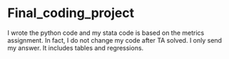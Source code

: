 # Final_coding_project
I wrote the python code and my stata code is based on the metrics assignment. In fact, I do not change my code after TA solved. I only send my answer. It includes tables and regressions.
